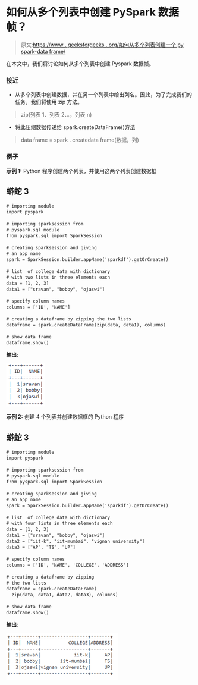 # 如何从多个列表中创建 PySpark 数据帧？

> 原文:[https://www . geeksforgeeks . org/如何从多个列表创建一个 py spark-data frame/](https://www.geeksforgeeks.org/how-to-create-a-pyspark-dataframe-from-multiple-lists/)

在本文中，我们将讨论如何从多个列表中创建 Pyspark 数据帧。

### **接近**

*   从多个列表中创建数据，并在另一个列表中给出列名。因此，为了完成我们的任务，我们将使用 zip 方法。

> zip(列表 1、列表 2、。，列表 n)

*   将此压缩数据传递给 spark.createDataFrame()方法

> data frame = spark . createdata frame(数据，列)

### 例子

**示例 1:** Python 程序创建两个列表，并使用这两个列表创建数据框

## 蟒蛇 3

```
# importing module
import pyspark

# importing sparksession from 
# pyspark.sql module
from pyspark.sql import SparkSession

# creating sparksession and giving 
# an app name
spark = SparkSession.builder.appName('sparkdf').getOrCreate()

# list  of college data with dictionary
# with two lists in three elements each
data = [1, 2, 3]
data1 = ["sravan", "bobby", "ojaswi"]

# specify column names
columns = ['ID', 'NAME']

# creating a dataframe by zipping the two lists
dataframe = spark.createDataFrame(zip(data, data1), columns)

# show data frame
dataframe.show()
```

**输出:**

![](img/06414c22245e07f97ddd1cab1571a75f.png)

**示例 2:** 创建 4 个列表并创建数据框的 Python 程序

## 蟒蛇 3

```
# importing module
import pyspark

# importing sparksession from 
# pyspark.sql module
from pyspark.sql import SparkSession

# creating sparksession and giving 
# an app name
spark = SparkSession.builder.appName('sparkdf').getOrCreate()

# list  of college data with dictionary
# with four lists in three elements each
data = [1, 2, 3]
data1 = ["sravan", "bobby", "ojaswi"]
data2 = ["iit-k", "iit-mumbai", "vignan university"]
data3 = ["AP", "TS", "UP"]

# specify column names
columns = ['ID', 'NAME', 'COLLEGE', 'ADDRESS']

# creating a dataframe by zipping 
# the two lists
dataframe = spark.createDataFrame(
  zip(data, data1, data2, data3), columns)

# show data frame
dataframe.show()
```

**输出:**

![](img/e1f1de8805a0df988c23434fea91f2b9.png)